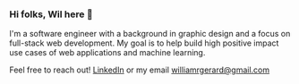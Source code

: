### Hi folks, Wil here 👋

I'm a software engineer with a background in graphic design and a focus on full-stack web development. My goal is to help build high positive impact use cases of web applications and machine learning.

Feel free to reach out! [LinkedIn](https://www.linkedin.com/in/wilgerard/) or my email <williamrgerard@gmail.com>
